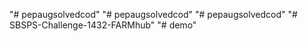 "# pepaugsolvedcod" 
"# pepaugsolvedcod" 
"# pepaugsolvedcod" 
"# SBSPS-Challenge-1432-FARMhub" 
"# demo" 
